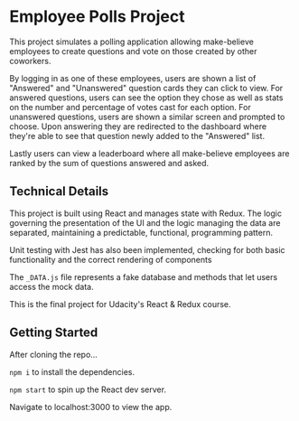 # Employee Polls Project

This project simulates a polling application allowing make-believe employees to create questions and vote on those created by other coworkers.

By logging in as one of these employees, users are shown a list of "Answered" and "Unanswered" question cards they can click to view. For answered questions, users can see the option they chose as well as stats on the number and percentage of votes cast for each option. For unanswered questions, users are shown a similar screen and prompted to choose. Upon answering they are redirected to the dashboard where they're able to see that question newly added to the "Answered" list.

Lastly users can view a leaderboard where all make-believe employees are ranked by the sum of questions answered and asked.

## Technical Details

This project is built using React and manages state with Redux. The logic governing the presentation of the UI and the logic managing the data are separated, maintaining a predictable, functional, programming pattern.<br>

Unit testing with Jest has also been implemented, checking for both basic functionality and the correct rendering of components<br>

The `_DATA.js` file represents a fake database and methods that let users access the mock data.<br>

This is the final project for Udacity's React & Redux course.

## Getting Started

After cloning the repo...

`npm i` to install the dependencies.

`npm start` to spin up the React dev server.

Navigate to localhost:3000 to view the app.
